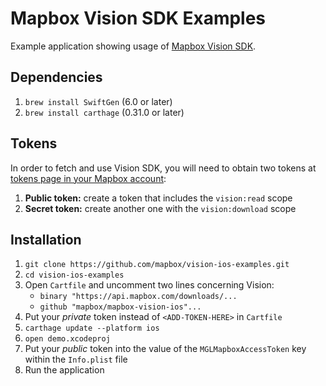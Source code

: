 # Mapbox Vision SDK Examples

Example application showing usage of [Mapbox Vision SDK](https://vision.mapbox.com/).

## Dependencies
1. `brew install SwiftGen` (6.0 or later)
1. `brew install carthage` (0.31.0 or later)

## Tokens
In order to fetch and use Vision SDK, you will need to obtain two tokens at [tokens page in your Mapbox account](https://account.mapbox.com/access-tokens/create/):
1. **Public token:** create a token that includes the `vision:read` scope
1. **Secret token:** create another one with the `vision:download` scope

## Installation
1. `git clone https://github.com/mapbox/vision-ios-examples.git`
1. `cd vision-ios-examples`
1. Open `Cartfile` and uncomment two lines concerning Vision:
	- `binary "https://api.mapbox.com/downloads/...`
	- `github "mapbox/mapbox-vision-ios"...`
1. Put your *private* token instead of `<ADD-TOKEN-HERE>` in `Cartfile`
1. `carthage update --platform ios`
1. `open demo.xcodeproj`
1. Put your *public* token into the value of the `MGLMapboxAccessToken` key within the `Info.plist` file
1. Run the application
